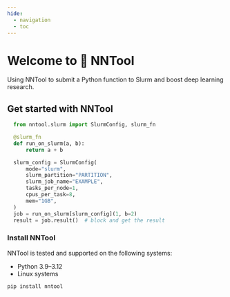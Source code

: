```yaml
---
hide:
  - navigation
  - toc
---
```

# Welcome to 🚂 NNTool

Using NNTool to submit a Python function to Slurm and boost deep learning research.

## Get started with NNTool

```py
  from nntool.slurm import SlurmConfig, slurm_fn

  @slurm_fn
  def run_on_slurm(a, b):
      return a + b

  slurm_config = SlurmConfig(
      mode="slurm",
      slurm_partition="PARTITION",
      slurm_job_name="EXAMPLE",
      tasks_per_node=1,
      cpus_per_task=8,
      mem="1GB",
  )
  job = run_on_slurm[slurm_config](1, b=2)
  result = job.result()  # block and get the result
```

### Install NNTool

NNTool is tested and supported on the following systems:

* Python 3.9–3.12
* Linux systems

```bash title="Install NNTool with Python's pip package manager."
pip install nntool
```
